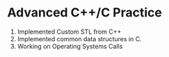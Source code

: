 # Advanced C++/C Practice
1. Implemented Custom STL from C++ 
2. Implemented common data structures in C.
3. Working on Operating Systems Calls

